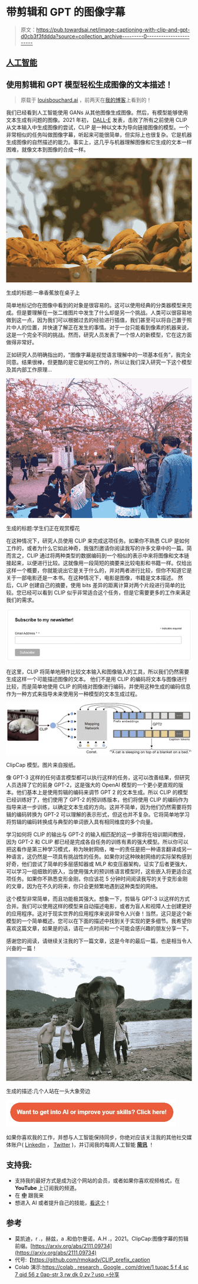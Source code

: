 # 带剪辑和 GPT 的图像字幕

> 原文：<https://pub.towardsai.net/image-captioning-with-clip-and-gpt-d0cb3f3fddda?source=collection_archive---------0----------------------->

## [人工智能](https://towardsai.net/p/category/artificial-intelligence)

## 使用剪辑和 GPT 模型轻松生成图像的文本描述！

> 原载于 [louisbouchard.ai](https://www.louisbouchard.ai/clipcap/) ，前两天在[我的博客](https://www.louisbouchard.ai/clipcap/)上看到的！

我们已经看到人工智能使用 GANs 从其他图像生成图像。然后，有模型能够使用文本生成有问题的图像。2021 年初， [DALL-E](/openais-dall-e-text-to-image-generation-explained-1f6fb4bb5a0a?source=your_stories_page----------------------------------------) 发表，击败了所有之前使用 CLIP 从文本输入中生成图像的尝试，CLIP 是一种以文本为导向链接图像的模型。一个非常相似的任务叫做图像字幕，听起来可能很简单，但实际上也很复杂。它是机器生成图像的自然描述的能力。事实上，这几乎与机器理解图像和它生成的文本一样困难，就像文本到图像的合成一样。

![](img/f39b4041da9bfac6e4b93428678a0b2c.png)

生成的标题:一串香蕉放在桌子上

简单地标记你在图像中看到的对象是很容易的。这可以使用经典的分类器模型来完成。但是要理解在一张二维图片中发生了什么却是另一个挑战。人类可以很容易地做到这一点，因为我们可以根据过去的经验进行插值，我们甚至可以将自己置于照片中人的位置，并快速了解正在发生的事情。对于一台只能看到像素的机器来说，这是一个完全不同的挑战。然而，研究人员发表了一个惊人的新模型，它在这方面做得非常好。

正如研究人员明确指出的，“图像字幕是视觉语言理解中的一项基本任务”，我完全同意。结果很棒，但更酷的是它是如何工作的，所以让我们深入研究一下这个模型及其内部工作原理…

![](img/93e632770e9f3cdadb73781e531f90a8.png)

生成的标题:学生们正在观赏樱花

在这种情况下，研究人员使用 CLIP 来完成这项任务。如果你不熟悉 CLIP 是如何工作的，或者为什么它如此神奇，我强烈邀请你阅读我写的许多文章中的一篇。简而言之，CLIP 通过将两种类型的数据编码到一个相似的表示中来将图像和文本链接起来，以便进行比较。这就像用一段简短的摘要来比较电影和书籍一样。仅给出这样一个概要，你就能说出它是关于什么的，并对两者进行比较，但你不知道它是关于一部电影还是一本书。在这种情况下，电影是图像，书籍是文本描述。
然后，CLIP 创建自己的摘要，使用 bits 差异的距离计算对两个片段进行简单的比较。您已经可以看到 CLIP 似乎非常适合这个任务，但是它需要更多的工作来满足我们的需求。

[![](img/8d3ae5b3cbff7c3c101afb7cce8ffe34.png)](http://eepurl.com/huGLT5)

在这里，CLIP 将简单地用作比较文本输入和图像输入的工具，所以我们仍然需要生成这样一个可能描述图像的文本。
他们不是用 CLIP 的编码将文本与图像进行比较，而是简单地使用 CLIP 的网络对图像进行编码，并使用这种生成的编码信息作为一种方式来指导未来使用另一种模型的文本生成过程。

![](img/fede13489f12b3da683b0e3595213ca0.png)

ClipCap 模型。图片来自报纸。

像 GPT-3 这样的任何语言模型都可以执行这样的任务，这可以改善结果，但研究人员选择了它的前身 GPT-2，这是强大的 OpenAI 模型的一个更小更直观的版本。他们基本上是使用剪辑的编码来调节 GPT 2 的文本生成。所以 CLIP 的模型已经训练好了，他们使用了 GPT-2 的预训练版本，他们将使用 CLIP 的编码作为指导来进一步训练，以确定文本生成的方向。这并不简单，因为他们仍然需要将剪辑的编码转换为 GPT-2 可以理解的表示形式，但这也并不复杂。它将简单地学习将剪辑的编码转换成与典型的单词嵌入具有相同维度的多个向量。

学习如何将 CLIP 的输出与 GPT-2 的输入相匹配的这一步骤将在培训期间教授，因为 GPT-2 和 CLIP 都已经是完成各自任务的训练有素的强大模型。所以你可以把这看作是第三种学习模式，称为映射网络，唯一的责任是把一种语言翻译成另一种语言，这仍然是一项具有挑战性的任务。如果你对这种映射网络的实际架构感到好奇，他们尝试了简单的多层感知器或 MLP 和变压器架构，证实了后者更强大，可以学习一组细致的嵌入，当使用强大的预训练语言模型时，这些嵌入将更适合这项任务。如果你不熟悉变形金刚，你应该花 5 分钟时间阅读我写的关于变形金刚的文章，因为在不久的将来，你只会更频繁地遇到这种类型的网络。

这个模型非常简单，而且功能极其强大。想象一下，剪辑与 GPT-3 以这样的方式合并。我们可以使用这样的模型来自动描述电影，或者为盲人和视障人士创建更好的应用程序。这对于现实世界的应用程序来说非常令人兴奋！当然，这只是这个新模型的一个简单概述，您可以在下面的描述中找到关于实现的更多细节。我希望你喜欢这篇文章，如果是的话，请花一点时间和一个可能会感兴趣的朋友分享一下。

感谢您的阅读，请继续关注我的下一篇文章，这是今年的最后一篇，也是相当令人兴奋的一篇！

![](img/d2c1878ab5e79ab4ebdb9c0d7054eee1.png)

生成的描述:几个人站在一头大象旁边

[![](img/31b7f4eca120f08639da2c82f78c562f.png)](https://www.louisbouchard.ai/learnai/)

如果你喜欢我的工作，并想与人工智能保持同步，你绝对应该关注我的其他社交媒体账户( [LinkedIn](https://www.linkedin.com/in/whats-ai/) ， [Twitter](https://twitter.com/Whats_AI) )，并订阅我的每周人工智能 [**简讯**](http://eepurl.com/huGLT5) ！

## 支持我:

*   支持我的最好方式是成为这个网站的会员，或者如果你喜欢视频格式，在 **YouTube** 上订阅我的频道。
*   在 [**中**](https://whats-ai.medium.com/) 跟我来
*   想进入 AI 或者提升自己的技能，[看这个](https://www.louisbouchard.ai/learnai/)！

## 参考

*   莫凯迪，r .，赫兹，a .和伯尔曼诺，A.H .，2021。ClipCap:图像字幕的剪辑前缀。[https://arxiv.org/abs/2111.09734](https://arxiv.org/abs/2111.09734)
*   代号:【https://github.com/rmokady/CLIP_prefix_caption 
*   Colab 演示:[https://colab . research . Google . com/drive/1 tuoac 5 f 4 sc 7 qid 56 z 0ap-str 3 rw dk 0 zv？usp =分享](https://colab.research.google.com/drive/1tuoAC5F4sC7qid56Z0ap-stR3rwdk0ZV?usp=sharing)
